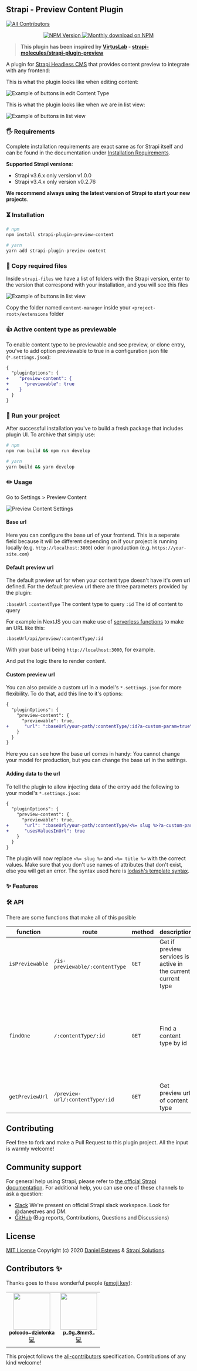 ## Strapi - Preview Content Plugin
<!-- ALL-CONTRIBUTORS-BADGE:START - Do not remove or modify this section -->
[![All Contributors](https://img.shields.io/badge/all_contributors-2-orange.svg?style=flat-square)](#contributors-)
<!-- ALL-CONTRIBUTORS-BADGE:END -->

<p align="center">
  <a href="https://www.npmjs.org/package/strapi-plugin-preview-content">
    <img src="https://img.shields.io/npm/v/strapi-plugin-preview-content/latest.svg" alt="NPM Version" />
  </a>
  <a href="https://www.npmjs.org/package/strapi-plugin-preview-content">
    <img src="https://img.shields.io/npm/dm/strapi-plugin-preview-content.svg" alt="Monthly download on NPM" />
  </a>
</p>

> **This plugin has been inspired by [VirtusLab](https://github.com/VirtusLab/) - [strapi-molecules/strapi-plugin-preview](https://github.com/VirtusLab/strapi-molecules/tree/master/packages/strapi-plugin-preview)**

A plugin for [Strapi Headless CMS](https://github.com/strapi/strapi) that provides content preview to integrate with any frontend:

This is what the plugin looks like when editing content:

<img src="https://github.com/danestves/strapi-plugin-preview-content/blob/main/public/assets/example1.png?raw=true" alt="Example of buttons in edit Content Type" />

This is what the plugin looks like when we are in list view:

<img src="https://github.com/danestves/strapi-plugin-preview-content/blob/main/public/assets/example2.png?raw=true" alt="Example of buttons in list view" />

### 🖐 Requirements

Complete installation requirements are exact same as for Strapi itself and can be found in the documentation under <a href="https://strapi.io/documentation/v3.x/installation/cli.html#step-1-make-sure-requirements-are-met">Installation Requirements</a>.

**Supported Strapi versions**:

- Strapi v3.6.x only version v1.0.0
- Strapi v3.4.x only version v0.2.76

**We recommend always using the latest version of Strapi to start your new projects**.

### ⏳ Installation

```bash
# npm
npm install strapi-plugin-preview-content

# yarn
yarn add strapi-plugin-preview-content
```

### 📁 Copy required files

Inside `strapi-files` we have a list of folders with the Strapi version, enter to the version that correspond with your installation, and you will see this files

<img src="https://github.com/danestves/strapi-plugin-preview-content/blob/main/public/assets/folder.png?raw=true" alt="Example of buttons in list view" />

Copy the folder named `content-manager` inside your `<project-root>/extensions` folder

### 👍 Active content type as previewable

To enable content type to be previewable and see preview, or clone entry, you've to add option previewable to true in a configuration json file (`*.settings.json`):

```diff
{
  "pluginOptions": {
+    "preview-content": {
+      "previewable": true
+    }
  }
}
```

### 🚀 Run your project

After successful installation you've to build a fresh package that includes plugin UI. To archive that simply use:

```bash
# npm
npm run build && npm run develop

# yarn
yarn build && yarn develop
```

### ✏️ Usage

Go to Settings > Preview Content

<img src="https://github.com/danestves/strapi-plugin-preview-content/blob/main/public/assets/settings.png?raw=true" alt="Preview Content Settings" />

#### Base url

Here you can configure the base url of your frontend. This is a seperate field because it will be different depending on if your project is running locally (e.g. `http://localhost:3000`) oder in production (e.g. `https://your-site.com`)

#### Default preview url

The default preview url for when your content type doesn't have it's own url defined. For the default preview url there are three parameters provided by the plugin:

`:baseUrl` 
`:contentType` The content type to query
`:id` The id of content to query

For example in NextJS you can make use of [serverless functions](https://nextjs.org/docs/api-routes/introduction) to make an URL like this:

`:baseUrl/api/preview/:contentType/:id`

With your base url being `http://localhost:3000`, for example.

And put the logic there to render content.

#### Custom preview url

You can also provide a custom url in a model's `*.settings.json` for more flexibility. To do that, add this line to it's options:

```diff
{
  "pluginOptions": {
    "preview-content": {
      "previewable": true,
+      "url": ":baseUrl/your-path/:contentType/:id?a-custom-param=true"
    }
  }
}
```

Here you can see how the base url comes in handy: You cannot change your model for production, but you can change the base url in the settings.

#### Adding data to the url

To tell the plugin to allow injecting data of the entry add the following to your model's `*.settings.json`:

```diff
{
  "pluginOptions": {
    "preview-content": {
      "previewable": true,
+      "url": ":baseUrl/your-path/:contentType/<%= slug %>?a-custom-param=<%= title %>",
+      "usesValuesInUrl": true
    }
  }
}
```

The plugin will now replace `<%= slug %>` and `<%= title %>` with the correct values. Make sure that you don't use names of attributes that don't exist, else you will get an error.
The syntax used here is [lodash's template syntax](https://lodash.com/docs/4.17.15#template).

### ✨ Features

### 🛠 API

There are some functions that make all of this posible

| function        | route                           | method | description                                                   | notes                                                                          |
| --------------- | ------------------------------- | ------ | ------------------------------------------------------------- | ------------------------------------------------------------------------------ |
| `isPreviewable` | `/is-previewable/:contentType`  | `GET`  | Get if preview services is active in the current current type |                                                                                |
| `findOne`       | `/:contentType/:id`             | `GET`  | Find a content type by id                                     | You may want to active this route as public to make request from your frontend |
| `getPreviewUrl` | `/preview-url/:contentType/:id` | `GET`  | Get preview url of content type                               |                                                                                |

## Contributing

Feel free to fork and make a Pull Request to this plugin project. All the input is warmly welcome!

## Community support

For general help using Strapi, please refer to [the official Strapi documentation](https://strapi.io/documentation/). For additional help, you can use one of these channels to ask a question:

- [Slack](http://slack.strapi.io) We're present on official Strapi slack workspace. Look for @danestves and DM.
- [GitHub](https://github.com/danestves/strapi-plugin-preview-content/issues) (Bug reports, Contributions, Questions and Discussions)

## License

[MIT License](LICENSE.md) Copyright (c) 2020 [Daniel Esteves](https://danestves.com/) &amp; [Strapi Solutions](https://strapi.io/).

## Contributors ✨

Thanks goes to these wonderful people ([emoji key](https://allcontributors.org/docs/en/emoji-key)):

<!-- ALL-CONTRIBUTORS-LIST:START - Do not remove or modify this section -->
<!-- prettier-ignore-start -->
<!-- markdownlint-disable -->
<table>
  <tr>
    <td align="center"><a href="https://github.com/polcode-dzielonka"><img src="https://avatars.githubusercontent.com/u/70939074?v=4?s=100" width="100px;" alt=""/><br /><sub><b>polcode-dzielonka</b></sub></a><br /><a href="https://github.com/danestves/strapi-plugin-preview-content/commits?author=polcode-dzielonka" title="Code">💻</a></td>
    <td align="center"><a href="https://github.com/pr0gr8mm3r"><img src="https://avatars.githubusercontent.com/u/37022952?v=4?s=100" width="100px;" alt=""/><br /><sub><b>p_0g_8mm3_</b></sub></a><br /><a href="https://github.com/danestves/strapi-plugin-preview-content/commits?author=pr0gr8mm3r" title="Code">💻</a></td>
  </tr>
</table>

<!-- markdownlint-restore -->
<!-- prettier-ignore-end -->

<!-- ALL-CONTRIBUTORS-LIST:END -->

This project follows the [all-contributors](https://github.com/all-contributors/all-contributors) specification. Contributions of any kind welcome!